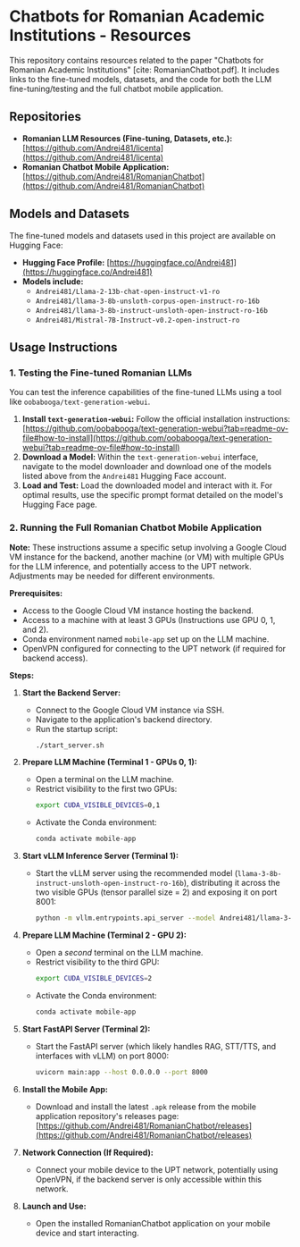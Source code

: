 # Chatbots for Romanian Academic Institutions - Resources

This repository contains resources related to the paper "Chatbots for Romanian Academic Institutions" [cite: RomanianChatbot.pdf]. It includes links to the fine-tuned models, datasets, and the code for both the LLM fine-tuning/testing and the full chatbot mobile application.

## Repositories

* **Romanian LLM Resources (Fine-tuning, Datasets, etc.):** [https://github.com/Andrei481/licenta](https://github.com/Andrei481/licenta)
* **Romanian Chatbot Mobile Application:** [https://github.com/Andrei481/RomanianChatbot](https://github.com/Andrei481/RomanianChatbot)

## Models and Datasets

The fine-tuned models and datasets used in this project are available on Hugging Face:

* **Hugging Face Profile:** [https://huggingface.co/Andrei481](https://huggingface.co/Andrei481)
* **Models include:**
    * `Andrei481/Llama-2-13b-chat-open-instruct-v1-ro`
    * `Andrei481/llama-3-8b-unsloth-corpus-open-instruct-ro-16b`
    * `Andrei481/llama-3-8b-instruct-unsloth-open-instruct-ro-16b`
    * `Andrei481/Mistral-7B-Instruct-v0.2-open-instruct-ro`


## Usage Instructions

### 1. Testing the Fine-tuned Romanian LLMs

You can test the inference capabilities of the fine-tuned LLMs using a tool like `oobabooga/text-generation-webui`.

1.  **Install `text-generation-webui`:** Follow the official installation instructions: [https://github.com/oobabooga/text-generation-webui?tab=readme-ov-file#how-to-install](https://github.com/oobabooga/text-generation-webui?tab=readme-ov-file#how-to-install)
2.  **Download a Model:** Within the `text-generation-webui` interface, navigate to the model downloader and download one of the models listed above from the `Andrei481` Hugging Face account.
3.  **Load and Test:** Load the downloaded model and interact with it. For optimal results, use the specific prompt format detailed on the model's Hugging Face page.

### 2. Running the Full Romanian Chatbot Mobile Application

**Note:** These instructions assume a specific setup involving a Google Cloud VM instance for the backend, another machine (or VM) with multiple GPUs for the LLM inference, and potentially access to the UPT network. Adjustments may be needed for different environments.

**Prerequisites:**

* Access to the Google Cloud VM instance hosting the backend.
* Access to a machine with at least 3 GPUs (Instructions use GPU 0, 1, and 2).
* Conda environment named `mobile-app` set up on the LLM machine.
* OpenVPN configured for connecting to the UPT network (if required for backend access).

**Steps:**

1.  **Start the Backend Server:**
    * Connect to the Google Cloud VM instance via SSH.
    * Navigate to the application's backend directory.
    * Run the startup script:
        ```bash
        ./start_server.sh
        ```

2.  **Prepare LLM Machine (Terminal 1 - GPUs 0, 1):**
    * Open a terminal on the LLM machine.
    * Restrict visibility to the first two GPUs:
        ```bash
        export CUDA_VISIBLE_DEVICES=0,1
        ```
    * Activate the Conda environment:
        ```bash
        conda activate mobile-app
        ```

3.  **Start vLLM Inference Server (Terminal 1):**
    * Start the vLLM server using the recommended model (`llama-3-8b-instruct-unsloth-open-instruct-ro-16b`), distributing it across the two visible GPUs (tensor parallel size = 2) and exposing it on port 8001:
        ```bash
        python -m vllm.entrypoints.api_server --model Andrei481/llama-3-8b-instruct-unsloth-open-instruct-ro-16b --tensor-parallel-size=2 --port 8001
        ```

4.  **Prepare LLM Machine (Terminal 2 - GPU 2):**
    * Open a *second* terminal on the LLM machine.
    * Restrict visibility to the third GPU:
        ```bash
        export CUDA_VISIBLE_DEVICES=2
        ```
    * Activate the Conda environment:
        ```bash
        conda activate mobile-app
        ```

5.  **Start FastAPI Server (Terminal 2):**
    * Start the FastAPI server (which likely handles RAG, STT/TTS, and interfaces with vLLM) on port 8000:
        ```bash
        uvicorn main:app --host 0.0.0.0 --port 8000
        ```

6.  **Install the Mobile App:**
    * Download and install the latest `.apk` release from the mobile application repository's releases page: [https://github.com/Andrei481/RomanianChatbot/releases](https://github.com/Andrei481/RomanianChatbot/releases)

7.  **Network Connection (If Required):**
    * Connect your mobile device to the UPT network, potentially using OpenVPN, if the backend server is only accessible within this network.

8.  **Launch and Use:**
    * Open the installed RomanianChatbot application on your mobile device and start interacting.
